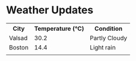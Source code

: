 # Weather Updates

<!-- WEATHER-UPDATE-START -->
<table><tr><th>City</th><th>Temperature (°C)</th><th>Condition</th></tr><tr><td>Valsad</td><td>30.2</td><td>Partly Cloudy</td></tr><tr><td>Boston</td><td>14.4</td><td>Light rain</td></tr><tr><td></td><td></td><td></td></tr></table>
<!-- WEATHER-UPDATE-END -->
